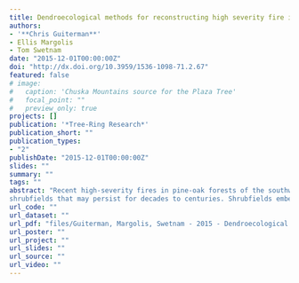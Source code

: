 ```yaml
---
title: Dendroecological methods for reconstructing high severity fire in pine-oak forests
authors: 
- '**Chris Guiterman**'
- Ellis Margolis
- Tom Swetnam
date: "2015-12-01T00:00:00Z"
doi: "http://dx.doi.org/10.3959/1536-1098-71.2.67"
featured: false
# image:
#   caption: 'Chuska Mountains source for the Plaza Tree'
#   focal_point: ""
#   preview_only: true
projects: []
publication: '*Tree-Ring Research*'
publication_short: ""
publication_types:
- "2"
publishDate: "2015-12-01T00:00:00Z"
slides: ""
summary: ""
tags: ""
abstract: "Recent high-severity fires in pine-oak forests of the southwestern United States are creating
shrubfields that may persist for decades to centuries. Shrubfields embedded in conifer forests that pre- date documentary records are potential evidence of older high-severity fire patches, and may therefore provide insights into the occurrence and extent of past high-severity fires and vegetation type conversion dynamics. In this paper we test whether dendroecological evidence can be used to reconstruct a high-severity, type-changing fire of known date in a ponderosa pine-dominated (Pinus ponderosa var scopulorum Engelm.) forest. Dendroecological evidence included (1) Gambel oak (Quercus gambelii, Nutt.) regeneration dates, (2) fire scars, (3) death dates, and (4) tree-ring growth changes. We reconstructed the historical fire regime and fire-climate relationship to evaluate whether the recent high-severity fire was driven by climate or fuel build-up related to a fire regime disruption. The dendroecological evidence correctly dated the year (1993) and season (spring) of the documented fire, and synchronous oak re-sprouts provided a means to estimate the minimum high-severity patch size. The historical fire regime at the site (1625–1871) consisted of frequent, low-severity fires occurring in dry years preceded by wet years. Fires stopped in 1871, coincident with increased regional livestock grazing. The 1993 fire occurred under relatively cool and wet conditions, but followed a 122-year fire- free interval (four times the maximum historical interval). Multiple lines of evidence suggest that increased fuel loads from fire exclusion, combined with high winds, were primary drivers of the high- severity fire. The dendroecological approach we outline can be applied to reconstruct high-severity fire across a range of conifer-shrubland ecosystems."
url_code: ""
url_dataset: ""
url_pdf: "files/Guiterman, Margolis, Swetnam - 2015 - Dendroecological methods for reconstructing high severity fire in pine-oak forests(2).pdf"
url_poster: ""
url_project: ""
url_slides: ""
url_source: ""
url_video: ""
---
```




